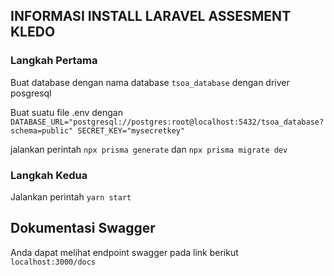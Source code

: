 ## INFORMASI INSTALL LARAVEL ASSESMENT KLEDO

### Langkah Pertama

Buat database dengan nama database `tsoa_database` dengan driver posgresql

Buat suatu file .env dengan `DATABASE_URL="postgresql://postgres:root@localhost:5432/tsoa_database?schema=public"
SECRET_KEY="mysecretkey"`

jalankan perintah `npx prisma generate` dan `npx prisma migrate dev`

### Langkah Kedua

Jalankan perintah `yarn start`

## Dokumentasi Swagger

Anda dapat melihat endpoint swagger pada link berikut `localhost:3000/docs`
